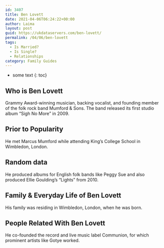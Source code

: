 ```yaml
---
id: 3407
title: Ben Lovett
date: 2021-04-06T06:24:22+00:00
author: Laima
layout: post
guid: https://ukdataservers.com/ben-lovett/
permalink: /04/06/ben-lovett
tags:
  - Is Married?
  - Is Single?
  - Relationships
category: Family Guides
---
```


* some text
{: toc}


## Who is Ben Lovett
                  
                  
                  
Grammy Award-winning musician, backing vocalist, and founding member of the folk rock band Mumford & Sons. The band released its first studio album &#8220;Sigh No More&#8221; in 2009.
                  
              
            
              
            
                
                
                
## Prior to Popularity
                  
                  
                  
He met Marcus Mumford while attending King&#8217;s College School in Wimbledon, London.
                  
              
            
              
            
                
                
                
## Random data
                  
                  
                  
He produced albums for English folk bands like Peggy Sue and also produced Ellie Goulding&#8217;s &#8220;Lights&#8221; from 2010.
                  
              
            
              
            
                
                
                
## Family & Everyday Life of Ben Lovett
                  
                  
                  
His family was residing in Wimbledon, London, when he was born.
                  
              
            
              
            
                
                
                
## People Related With Ben Lovett
                  
                  
                  
He co-founded the record and live music label Communion, for which prominent artists like Gotye worked.
                  
              
            
              
            
                
              
            
              
              
            
            
              
            
          
          
          